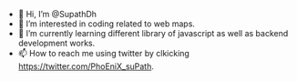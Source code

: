 - 👋 Hi, I’m @SupathDh
- 👀 I’m interested in coding related to web maps.
- 🌱 I’m currently learning different library of javascript  as well as backend development works.
- 📫 How to reach me using twitter by clkicking https://twitter.com/PhoEniX_suPath.
